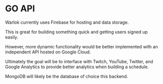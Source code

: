 # GO API

Warlok currently uses Firebase for hosting and data storage.

This is great for building something quick and getting users signed up easily.

However, more dynamic functionality would be better implemented with an independent API hosted on Google Cloud.

Ultimately the goal will be to interface with Twitch, YouTube, Twitter, and Google Analytics to provide better analytics when building a schedule.

MongoDB will likely be the database of choice this backend.
